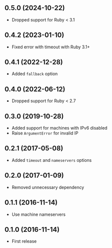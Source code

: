 ## 0.5.0 (2024-10-22)

- Dropped support for Ruby < 3.1

## 0.4.2 (2023-01-10)

- Fixed error with timeout with Ruby 3.1+

## 0.4.1 (2022-12-28)

- Added `fallback` option

## 0.4.0 (2022-06-12)

- Dropped support for Ruby < 2.7

## 0.3.0 (2019-10-28)

- Added support for machines with IPv6 disabled
- Raise `ArgumentError` for invalid IP

## 0.2.1 (2017-05-08)

- Added `timeout` and `nameservers` options

## 0.2.0 (2017-01-09)

- Removed unnecessary dependency

## 0.1.1 (2016-11-14)

- Use machine nameservers

## 0.1.0 (2016-11-14)

- First release

